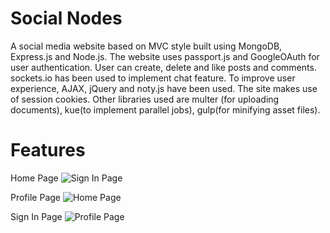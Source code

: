 # Social Nodes

A social media website based on MVC style built using MongoDB, Express.js and Node.js. The website uses passport.js and GoogleOAuth for user authentication. User can create, delete and like posts and comments. sockets.io has been used to implement chat feature. To improve user experience, AJAX, jQuery and noty.js have been used. The site makes use of session cookies. Other libraries used are multer (for uploading documents), kue(to implement parallel jobs), 
gulp(for minifying asset files). 

# Features

Home Page
![Sign In Page](https://user-images.githubusercontent.com/70597343/114662262-009c0b80-9d16-11eb-91c2-34355b2b7e1d.PNG)

Profile Page
![Home Page](https://user-images.githubusercontent.com/70597343/114662264-0134a200-9d16-11eb-9f28-38a75b451ed1.PNG)

Sign In Page
![Profile Page](https://user-images.githubusercontent.com/70597343/114662270-0396fc00-9d16-11eb-953a-85c6762168d7.PNG)




